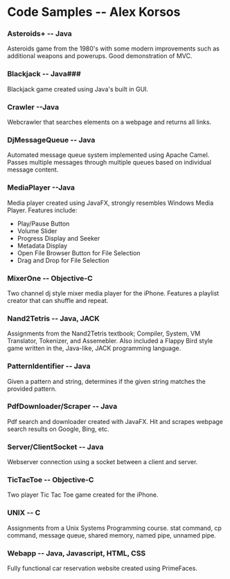 # Code Samples -- Alex Korsos #

### Asteroids+ -- Java ###
Asteroids game from the 1980's with some modern improvements such as additional weapons and powerups. 
Good demonstration of MVC.

### Blackjack -- Java###
Blackjack game created using Java's built in GUI.

### Crawler --Java ###
Webcrawler that searches elements on a webpage and returns all links.

### DjMessageQueue -- Java ###
Automated message queue system implemented using Apache Camel.
Passes multiple messages through multiple queues based on individual message content.

### MediaPlayer --Java ###
Media player created using JavaFX, strongly resembles Windows Media Player.
Features include:
- Play/Pause Button
- Volume Slider
- Progress Display and Seeker
- Metadata Display
- Open File Browser Button for File Selection
- Drag and Drop for File Selection

### MixerOne -- Objective-C ###
Two channel dj style mixer media player for the iPhone. 
Features a playlist creator that can shuffle and repeat.

### Nand2Tetris -- Java, JACK ###
Assignments from the Nand2Tetris textbook; Compiler, System, VM Translator, Tokenizer, and Assemebler.
Also included a Flappy Bird style game written in the, Java-like, JACK programming language.

### PatternIdentifier -- Java ###
Given a pattern and string, determines if the given string matches the provided pattern.

### PdfDownloader/Scraper -- Java ###
Pdf search and downloader created with JavaFX.
Hit and scrapes webpage search results on Google, Bing, etc.

### Server/ClientSocket -- Java ###
Webserver connection using a socket between a client and server.

### TicTacToe -- Objective-C ###
Two player Tic Tac Toe game created for the iPhone.

### UNIX -- C ###
Assignments from a Unix Systems Programming course.
stat command, cp command, message queue, shared memory, named pipe, unnamed pipe.

### Webapp -- Java, Javascript, HTML, CSS ###
Fully functional car reservation website created using PrimeFaces.

